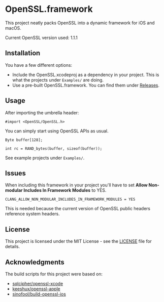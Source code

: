 # OpenSSL.framework

This project neatly packs OpenSSL into a dynamic framework for iOS and macOS.

Current OpenSSL version used: 1.1.1

## Installation

You have a few different options:

 *  Include the OpenSSL.xcodeproj as a dependency in your project. This is what the projects under ```Examples/``` are doing.
 *  Use a pre-built OpenSSL.framework. You can find them under [Releases](https://github.com/OuterCorner/OpenSSL/releases).


## Usage

After importing the umbrella header:

```ObjC
#import <OpenSSL/OpenSSL.h>
```
You can simply start using OpenSSL APIs as usual.

```ObjC
Byte buffer[128];
    
int rc = RAND_bytes(buffer, sizeof(buffer));
```

See example projects under ```Examples/```.

## Issues

When including this framework in your project you'll have to set **Allow Non-modular Includes In Framework Modules** to YES.

```
CLANG_ALLOW_NON_MODULAR_INCLUDES_IN_FRAMEWORK_MODULES = YES
```

This is needed because the current version of OpenSSL public headers reference system headers.

## License

This project is licensed under the MIT License - see the [LICENSE](LICENSE) file for details.

## Acknowledgments

The build scripts for this project were based on:

 * [sqlcipher/openssl-xcode](https://github.com/sqlcipher/openssl-xcode)
 * [keeshux/openssl-apple](https://github.com/keeshux/openssl-apple)
 * [sinofool/build-openssl-ios](https://github.com/sinofool/build-openssl-ios)

